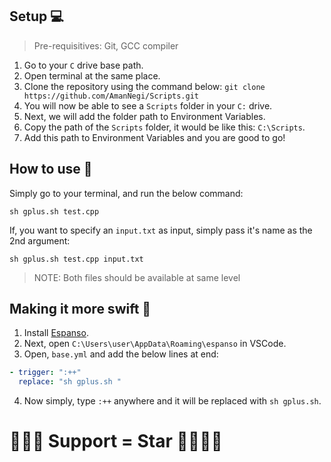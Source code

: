 ## Setup 💻 

> Pre-requisitives: Git, GCC compiler

1. Go to your `C` drive base path.
2. Open terminal at the same place.
3. Clone the repository using the command below:
   `git clone https://github.com/AmanNegi/Scripts.git`
4. You will now be able to see a `Scripts` folder in your `C:` drive.
5. Next, we will add the folder path to Environment Variables.
6. Copy the path of the `Scripts` folder, it would be like this:
   `C:\Scripts`.
7. Add this path to Environment Variables and you are good to go!

## How to use 🤗

Simply go to your terminal, and run the below command:

`sh gplus.sh test.cpp`

If, you want to specify an `input.txt` as input, simply pass it's name as the 2nd argument:

`sh gplus.sh test.cpp input.txt`

> NOTE: Both files should be available at same level

## Making it more swift 🐤

1. Install [Espanso](https://espanso.org/).
2. Next, open `C:\Users\user\AppData\Roaming\espanso` in VSCode.
3. Open, `base.yml` and add the below lines at end:

```yml
- trigger: ":++"
  replace: "sh gplus.sh "
```

4. Now simply, type `:++` anywhere and it will be replaced with `sh gplus.sh`.

# 🚀🚀🚀 Support = Star 🚀🚀🚀🚀